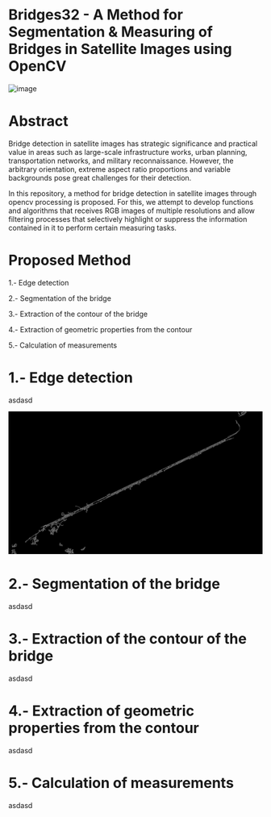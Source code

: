 # Bridges32 - A Method for Segmentation & Measuring of Bridges in Satellite Images using OpenCV

![image](readme_images/001.png)

# Abstract

Bridge detection in satellite images has strategic significance and practical value in areas such as large-scale infrastructure works, urban planning, transportation networks, and military reconnaissance. However, the arbitrary orientation, extreme aspect ratio proportions and variable backgrounds pose great challenges for their detection.

In this repository, a method for bridge detection in satellite images through opencv processing is proposed. For this, we attempt to develop functions and algorithms that receives RGB images of multiple resolutions and allow filtering processes that selectively highlight or suppress the information contained in it to perform certain measuring tasks. 

# Proposed Method

1.- Edge detection

2.- Segmentation of the bridge

3.- Extraction of the contour of the bridge

4.- Extraction of geometric properties from the contour

5.- Calculation of measurements

# 1.- Edge detection

asdasd

![image](readme_images/002.png)

# 2.- Segmentation of the bridge

asdasd

# 3.- Extraction of the contour of the bridge

asdasd

# 4.- Extraction of geometric properties from the contour

asdasd

# 5.- Calculation of measurements

asdasd
